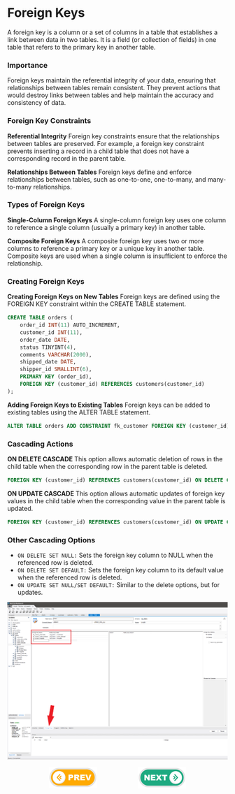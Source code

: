 # Foreign Keys
A foreign key is a column or a set of columns in a table that establishes a link between data in two tables. It is a field (or collection of fields) in one table that refers to the primary key in another table.

### Importance
Foreign keys maintain the referential integrity of your data, ensuring that relationships between tables remain consistent. They prevent actions that would destroy links between tables and help maintain the accuracy and consistency of data.

### Foreign Key Constraints
**Referential Integrity**
Foreign key constraints ensure that the relationships between tables are preserved. For example, a foreign key constraint prevents inserting a record in a child table that does not have a corresponding record in the parent table.

**Relationships Between Tables**
Foreign keys define and enforce relationships between tables, such as one-to-one, one-to-many, and many-to-many relationships.

### Types of Foreign Keys
**Single-Column Foreign Keys**
A single-column foreign key uses one column to reference a single column (usually a primary key) in another table.

**Composite Foreign Keys**
A composite foreign key uses two or more columns to reference a primary key or a unique key in another table. Composite keys are used when a single column is insufficient to enforce the relationship.

### Creating Foreign Keys
**Creating Foreign Keys on New Tables**
Foreign keys are defined using the FOREIGN KEY constraint within the CREATE TABLE statement.

```sql
CREATE TABLE orders (
    order_id INT(11) AUTO_INCREMENT,
    customer_id INT(11),
    order_date DATE,
    status TINYINT(4),
    comments VARCHAR(2000),
    shipped_date DATE,
    shipper_id SMALLINT(6),
    PRIMARY KEY (order_id),
    FOREIGN KEY (customer_id) REFERENCES customers(customer_id)
);
```

**Adding Foreign Keys to Existing Tables**
Foreign keys can be added to existing tables using the ALTER TABLE statement.

```sql
ALTER TABLE orders ADD CONSTRAINT fk_customer FOREIGN KEY (customer_id) REFERENCES customers(customer_id);
```


### Cascading Actions
**ON DELETE CASCADE**
This option allows automatic deletion of rows in the child table when the corresponding row in the parent table is deleted.

```sql
FOREIGN KEY (customer_id) REFERENCES customers(customer_id) ON DELETE CASCADE;
```

**ON UPDATE CASCADE**
This option allows automatic updates of foreign key values in the child table when the corresponding value in the parent table is updated.

```sql
FOREIGN KEY (customer_id) REFERENCES customers(customer_id) ON UPDATE CASCADE;
```

### Other Cascading Options
* `ON DELETE SET NULL:` Sets the foreign key column to NULL when the referenced row is deleted.
* `ON DELETE SET DEFAULT:` Sets the foreign key column to its default value when the referenced row is deleted.
* `ON UPDATE SET NULL/SET DEFAULT:` Similar to the delete options, but for updates.



![Foreign Keys](./images/foreign_keys.png)


<div style="display: flex; align-items: center; align-self: center; justify-content: space-evenly;" align="center">
<a href="../05_primary_keys/"><img width="110px" src="../esn_for_repo/prev.png" alt="prev"></a>
<a href="../07_foreign_key_constraints/"><img width="110px" src="../esn_for_repo/next.png" alt="next"></a>
</div>